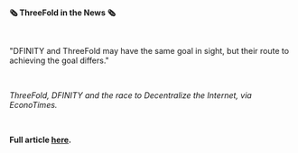**🗞 ThreeFold in the News 🗞**

<br/>

"DFINITY and ThreeFold may have the same goal in sight, but their route to achieving the goal differs."

<br/>

*ThreeFold, DFINITY and the race to Decentralize the Internet, via EconoTimes.*

<br/>

**Full article [here](https://econotimes.com/ThreeFold-DFINITY-and-the-race-to-Decentralize-the-Internet-1618367).**